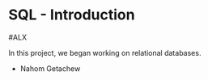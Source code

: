 # SQL - Introduction

#ALX

In this project, we began working on relational databases.

* Nahom Getachew